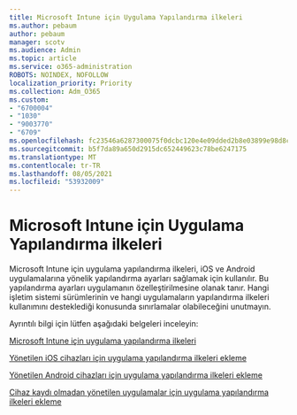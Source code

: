 ```yaml
---
title: Microsoft Intune için Uygulama Yapılandırma ilkeleri
ms.author: pebaum
author: pebaum
manager: scotv
ms.audience: Admin
ms.topic: article
ms.service: o365-administration
ROBOTS: NOINDEX, NOFOLLOW
localization_priority: Priority
ms.collection: Adm_O365
ms.custom:
- "6700004"
- "1030"
- "9003770"
- "6709"
ms.openlocfilehash: fc23546a6287300075f0dcbc120e4e09dded2b8e03899e98d8c27ff6c94b737e
ms.sourcegitcommit: b5f7da89a650d2915dc652449623c78be6247175
ms.translationtype: MT
ms.contentlocale: tr-TR
ms.lasthandoff: 08/05/2021
ms.locfileid: "53932009"
---
```

# <a name="app-configuration-policies-for-microsoft-intune"></a>Microsoft Intune için Uygulama Yapılandırma ilkeleri

Microsoft Intune için uygulama yapılandırma ilkeleri, iOS ve Android uygulamalarına yönelik yapılandırma ayarları sağlamak için kullanılır. Bu yapılandırma ayarları uygulamanın özelleştirilmesine olanak tanır. Hangi işletim sistemi sürümlerinin ve hangi uygulamaların yapılandırma ilkeleri kullanımını desteklediği konusunda sınırlamalar olabileceğini unutmayın.

Ayrıntılı bilgi için lütfen aşağıdaki belgeleri inceleyin:

[Microsoft Intune için uygulama yapılandırma ilkeleri](https://docs.microsoft.com/intune/app-configuration-policies-overview)  

[Yönetilen iOS cihazları için uygulama yapılandırma ilkeleri ekleme](https://docs.microsoft.com/intune/app-configuration-policies-use-ios)  

[Yönetilen Android cihazları için uygulama yapılandırma ilkeleri ekleme](https://docs.microsoft.com/intune/app-configuration-policies-use-android)

[Cihaz kaydı olmadan yönetilen uygulamalar için uygulama yapılandırma ilkeleri ekleme](https://docs.microsoft.com/intune/app-configuration-policies-managed-app)
